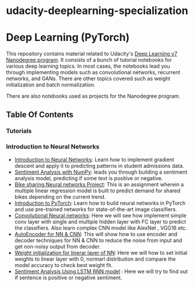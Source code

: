 # udacity-deeplearning-specialization

# Deep Learning (PyTorch)

This repository contains material related to Udacity's [Deep Learning v7 Nanodegree program](https://www.udacity.com/course/deep-learning-nanodegree--nd101). It consists of a bunch of tutorial notebooks for various deep learning topics. In most cases, the notebooks lead you through implementing models such as convolutional networks, recurrent networks, and GANs. There are other topics covered such as weight initialization and batch normalization.

There are also notebooks used as projects for the Nanodegree program.


## Table Of Contents

### Tutorials

### Introduction to Neural Networks

* [Introduction to Neural Networks](https://github.com/sndpkirwai/udacity-deeplearning-specializationion/tree/main/intro-neural-networks): Learn how to implement gradient descent and apply it to predicting patterns in student admissions data.
* [Sentiment Analysis with NumPy](https://github.com/sndpkirwai/udacity-deeplearning-specializationion/tree/main/sentiment-analysis-network): leads you through building a sentiment analysis model, predicting if some text is positive or negative.
* [Bike sharing Neural networks Project](https://github.com/sndpkirwai/udacity-deeplearning-specializationion/tree/main/project-bikesharing): This is an assignment wherein a multiple linear regression model is built to predict demand for shared bikes depending on the current trend.
* [Introduction to PyTorch](https://github.com/sndpkirwai/udacity-deeplearning-specializationion/tree/main/intro-to-pytorch): Learn how to build neural networks in PyTorch and use pre-trained networks for state-of-the-art image classifiers.
* [Convolutional Neural networks](https://github.com/sndpkirwai/udacity-deeplearning-specializationion/tree/main/CNN): Here we will see how implement simple conv layer with single and multiple hidden layer with FC layer to predict the classifiers. Also learn complex CNN model like AlexNet , VGG16 etc.
* [AutoEncoder for NN & CNN](https://github.com/sndpkirwai/udacity-deeplearning-specializationion/tree/main/autoencoder): This will show how to use encoder and decoder techniques for NN & CNN to reduce the noise from input and get non-noisy output from decoder.
* [Weight initialization for linerar layer of NN](https://github.com/sndpkirwai/udacity-deeplearning-specializationion/tree/main/weight-initialization): Here we will how to set initial weights to linear layer with 0, normarl distribution and compare the model accuracy to check best weight fit.
* [Sentiment Analysis Using LSTM RNN model](https://github.com/sndpkirwai/udacity-deeplearning-specializationion/tree/main/sentiment-rnn) : Here we will try to find out if sentence is positive or negative sentiment. 